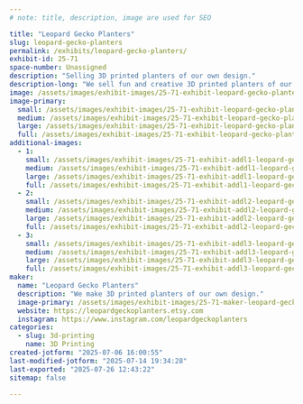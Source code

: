 ```yaml
---
# note: title, description, image are used for SEO

title: "Leopard Gecko Planters"
slug: leopard-gecko-planters
permalink: /exhibits/leopard-gecko-planters/
exhibit-id: 25-71
space-number: Unassigned
description: "Selling 3D printed planters of our own design."
description-long: "We sell fun and creative 3D printed planters of our design."
image: /assets/images/exhibit-images/25-71-exhibit-leopard-gecko-planters-img-4208-large.jpeg
image-primary: 
  small: /assets/images/exhibit-images/25-71-exhibit-leopard-gecko-planters-img-4208-small.jpeg
  medium: /assets/images/exhibit-images/25-71-exhibit-leopard-gecko-planters-img-4208-medium.jpeg
  large: /assets/images/exhibit-images/25-71-exhibit-leopard-gecko-planters-img-4208-large.jpeg
  full: /assets/images/exhibit-images/25-71-exhibit-leopard-gecko-planters-img-4208-full.jpeg
additional-images: 
  - 1:
    small: /assets/images/exhibit-images/25-71-exhibit-addl1-leopard-gecko-planters-img-4410-small.jpeg
    medium: /assets/images/exhibit-images/25-71-exhibit-addl1-leopard-gecko-planters-img-4410-medium.jpeg
    large: /assets/images/exhibit-images/25-71-exhibit-addl1-leopard-gecko-planters-img-4410-large.jpeg
    full: /assets/images/exhibit-images/25-71-exhibit-addl1-leopard-gecko-planters-img-4410-full.jpeg
  - 2:
    small: /assets/images/exhibit-images/25-71-exhibit-addl2-leopard-gecko-planters-img-4326-small.jpeg
    medium: /assets/images/exhibit-images/25-71-exhibit-addl2-leopard-gecko-planters-img-4326-medium.jpeg
    large: /assets/images/exhibit-images/25-71-exhibit-addl2-leopard-gecko-planters-img-4326-large.jpeg
    full: /assets/images/exhibit-images/25-71-exhibit-addl2-leopard-gecko-planters-img-4326-full.jpeg
  - 3:
    small: /assets/images/exhibit-images/25-71-exhibit-addl3-leopard-gecko-planters-img-3846-small.jpeg
    medium: /assets/images/exhibit-images/25-71-exhibit-addl3-leopard-gecko-planters-img-3846-medium.jpeg
    large: /assets/images/exhibit-images/25-71-exhibit-addl3-leopard-gecko-planters-img-3846-large.jpeg
    full: /assets/images/exhibit-images/25-71-exhibit-addl3-leopard-gecko-planters-img-3846-full.jpeg
maker: 
  name: "Leopard Gecko Planters"
  description: "We make 3D printed planters of our own design."
  image-primary: /assets/images/exhibit-images/25-71-maker-leopard-gecko-planters-leopard-gecko-planters-etsy-icon-a-medium.jpg
  website: https://leopardgeckoplanters.etsy.com
  instagram: https://www.instagram.com/leopardgeckoplanters
categories: 
  - slug: 3d-printing
    name: 3D Printing
created-jotform: "2025-07-06 16:00:55"
last-modified-jotform: "2025-07-14 19:34:28"
last-exported: "2025-07-26 12:43:22"
sitemap: false

---
```

